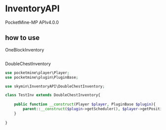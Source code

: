# InventoryAPI
PocketMine-MP APIv4.0.0

## how to use
OneBlockInventory
```php

```
DoubleChestInventory
```php
use pocketmine\player\Player;
use pocketmine\plugin\PluginBase;

use skymin\InventoryAPI\DoubleChestInventory;

class TestInv extends DoubleChestInventory{
	
	public function __construct(Player $player, PluginBase $plugin){
		parent::__construct($plugin->getScheduler(), $player->getPosition(), 'test');
	}
	
}
```